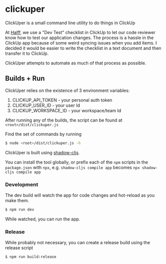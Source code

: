 # clickuper

ClickUper is a small command line utility to do things in ClickUp

At [Halff](https://www.halff.com/), we use a "Dev Test" checklist in ClickUp to let our code reviewer know how to test our application changes. The process is a hassle in the ClickUp app because of some weird syncing issues when you add items. I decided it would be easier to write the checklist in a text document and then transfer it to ClickUp.

ClickUper attempts to automate as much of that process as possible. 



## Builds + Run

ClickUper relies on the existence of 3 environment variables:
1. CLICKUP_API_TOKEN - your personal auth token
2. CLICKUP_USER_ID - your user Id
3. CLICKUP_WORKSPACE_ID - your workspace/team Id

After running any of the builds, the script can be found at `<root>/dist/clickuper.js`

Find the set of commands by running 
```bash
$ node <root>/dist/clickuper.js -h
```

ClickUper is built using [shadow-cljs](https://github.com/thheller/shadow-cljs). 

You can install the tool globally, or prefix each of the `npm` scripts in the `package.json` with `npx`, e.g. `shadow-cljs compile app` becomes `npx shadow-cljs compile app`

### Development
The dev build will watch the app for code changes and hot-reload as you make them.

```bash
$ npm run dev
```

While watched, you can run the app.

### Release
While probably not necessary, you can create a release build using the release script
```bash
$ npm run build:release
```

